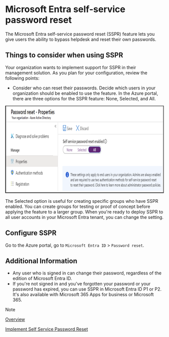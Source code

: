 # Microsoft Entra self-service password reset

The Microsoft Entra self-service password reset (SSPR) feature lets you give users the ability to bypass helpdesk and reset their own passwords.

## Things to consider when using SSPR

Your organization wants to implement support for SSPR in their management solution. As you plan for your configuration, review the following points:

- Consider who can reset their passwords. Decide which users in your organization should be enabled to use the feature. In the Azure portal, there are three options for the SSPR feature: None, Selected, and All.

<img src="./img/sspr.png" alt="Password Reset" width="902" height="277" />

The Selected option is useful for creating specific groups who have SSPR enabled. You can create groups for testing or proof of concept before applying the feature to a larger group. When you're ready to deploy SSPR to all user accounts in your Microsoft Entra tenant, you can change the setting.

## Configure SSPR

Go to the Azure portal, go to `Microsoft Entra ID` > `Password reset`.

## Additional Information

- Any user who is signed in can change their password, regardless of the edition of Microsoft Entra ID.
- If you're not signed in and you've forgotten your password or your password has expired, you can use SSPR in Microsoft Entra ID P1 or P2. It's also available with Microsoft 365 Apps for business or Microsoft 365.

>[!NOTE]
>[Overview](https://learn.microsoft.com/en-us/training/modules/allow-users-reset-their-password/2-self-service-password-reset)
>
>[Implement Self Service Password Reset](https://learn.microsoft.com/en-us/training/modules/configure-azure-active-directory/6-implement-self-service-password-reset)
